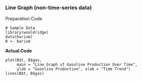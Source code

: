 ### Line Graph (non-time-series data)
Preparation Code
```
# Sample Data
library(wooldridge)
data(barium)
B <- barium
```
**Actual Code**
```
plot(B$t, B$gas,
     main = "Line Graph of Gasoline Production Over Time",
     ylab = "Gasoline Production", xlab = "Time Trend")
lines(B$t, B$gas)
```
